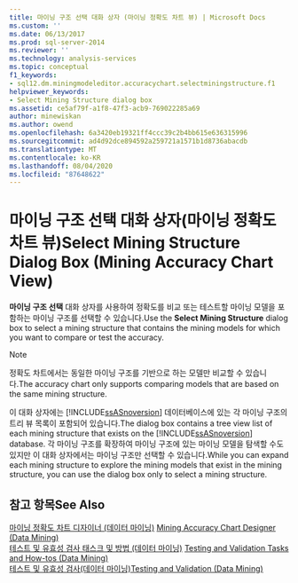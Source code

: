 ```yaml
---
title: 마이닝 구조 선택 대화 상자 (마이닝 정확도 차트 뷰) | Microsoft Docs
ms.custom: ''
ms.date: 06/13/2017
ms.prod: sql-server-2014
ms.reviewer: ''
ms.technology: analysis-services
ms.topic: conceptual
f1_keywords:
- sql12.dm.miningmodeleditor.accuracychart.selectminingstructure.f1
helpviewer_keywords:
- Select Mining Structure dialog box
ms.assetid: ce5af79f-a1f8-47f3-acb9-769022285a69
author: minewiskan
ms.author: owend
ms.openlocfilehash: 6a3420eb19321ff4ccc39c2b4bb615e636315996
ms.sourcegitcommit: ad4d92dce894592a259721a1571b1d8736abacdb
ms.translationtype: MT
ms.contentlocale: ko-KR
ms.lasthandoff: 08/04/2020
ms.locfileid: "87648622"
---
```

# <a name="select-mining-structure-dialog-box-mining-accuracy-chart-view"></a><span data-ttu-id="6f9d7-102">마이닝 구조 선택 대화 상자(마이닝 정확도 차트 뷰)</span><span class="sxs-lookup"><span data-stu-id="6f9d7-102">Select Mining Structure Dialog Box (Mining Accuracy Chart View)</span></span>
  <span data-ttu-id="6f9d7-103">**마이닝 구조 선택** 대화 상자를 사용하여 정확도를 비교 또는 테스트할 마이닝 모델을 포함하는 마이닝 구조를 선택할 수 있습니다.</span><span class="sxs-lookup"><span data-stu-id="6f9d7-103">Use the **Select Mining Structure** dialog box to select a mining structure that contains the mining models for which you want to compare or test the accuracy.</span></span>  
  
> [!NOTE]  
>  <span data-ttu-id="6f9d7-104">정확도 차트에서는 동일한 마이닝 구조를 기반으로 하는 모델만 비교할 수 있습니다.</span><span class="sxs-lookup"><span data-stu-id="6f9d7-104">The accuracy chart only supports comparing models that are based on the same mining structure.</span></span>  
  
 <span data-ttu-id="6f9d7-105">이 대화 상자에는 [!INCLUDE[ssASnoversion](../includes/ssasnoversion-md.md)] 데이터베이스에 있는 각 마이닝 구조의 트리 뷰 목록이 포함되어 있습니다.</span><span class="sxs-lookup"><span data-stu-id="6f9d7-105">The dialog box contains a tree view list of each mining structure that exists on the [!INCLUDE[ssASnoversion](../includes/ssasnoversion-md.md)] database.</span></span> <span data-ttu-id="6f9d7-106">각 마이닝 구조를 확장하여 마이닝 구조에 있는 마이닝 모델을 탐색할 수도 있지만 이 대화 상자에서는 마이닝 구조만 선택할 수 있습니다.</span><span class="sxs-lookup"><span data-stu-id="6f9d7-106">While you can expand each mining structure to explore the mining models that exist in the mining structure, you can use the dialog box only to select a mining structure.</span></span>  
  
## <a name="see-also"></a><span data-ttu-id="6f9d7-107">참고 항목</span><span class="sxs-lookup"><span data-stu-id="6f9d7-107">See Also</span></span>  
 <span data-ttu-id="6f9d7-108">[마이닝 정확도 차트 디자이너 &#40;데이터 마이닝&#41;](mining-accuracy-chart-designer-data-mining.md) </span><span class="sxs-lookup"><span data-stu-id="6f9d7-108">[Mining Accuracy Chart Designer &#40;Data Mining&#41;](mining-accuracy-chart-designer-data-mining.md) </span></span>  
 <span data-ttu-id="6f9d7-109">[테스트 및 유효성 검사 태스크 및 방법 &#40;데이터 마이닝&#41;](data-mining/testing-and-validation-tasks-and-how-tos-data-mining.md) </span><span class="sxs-lookup"><span data-stu-id="6f9d7-109">[Testing and Validation Tasks and How-tos &#40;Data Mining&#41;](data-mining/testing-and-validation-tasks-and-how-tos-data-mining.md) </span></span>  
 [<span data-ttu-id="6f9d7-110">테스트 및 유효성 검사&#40;데이터 마이닝&#41;</span><span class="sxs-lookup"><span data-stu-id="6f9d7-110">Testing and Validation &#40;Data Mining&#41;</span></span>](data-mining/testing-and-validation-data-mining.md)  
  
  
